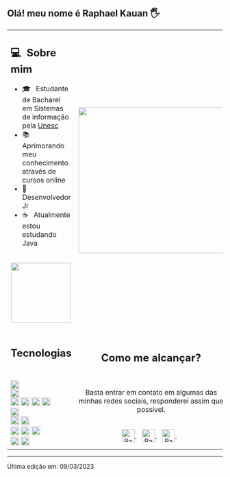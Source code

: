 ## Olá! meu nome é Raphael Kauan 🖐️

<!-- ![](https://komarev.com/ghpvc/?username=your-taabann&color=0069b4) -->

<table>
  <tr>
    <td>
      <h2> 💻 &nbsp;Sobre mim </h2>
       <ul>
        <li>🎓 &nbsp; Estudante de Bacharel em Sistemas de informação pela <a href="https://www.unescnet.br/">Unesc</a></li>
        <li>📚 &nbsp; Aprimorando meu conhecimento através de cursos online </li>
        <li>🎩 &nbsp; Desenvolvedor Jr </li>
        <li>☕ &nbsp; Atualmente estou estudando Java </li>
       </ul>
       <p align="center">
         <br>
        <img height="140em" src="https://github-readme-stats.vercel.app/api?username=raphaelkauan&show_icons=true&theme=transparent"/>
        </p>
    </td>
    <td>
     <p align="center">
        <img height="340em" src="https://user-images.githubusercontent.com/111379005/221479729-b6ccb0c7-867c-4147-9101-dc3ad15daf98.jpg"/>
     </p>
    </td>
  </tr>
  <tr>
   <td>
     <h2> Tecnologias &nbsp; </h2>
     <img height="20em" src="https://img.shields.io/badge/Java-ED8B00?style=for-the-badge&logo=openjdk&logoColor=white"/>
     <br>
     <img height="20em" src="https://img.shields.io/badge/Spring-6DB33F?style=for-the-badge&logo=spring&logoColor=white"/>
     <br>
     <img height="20em" src="https://img.shields.io/badge/HTML5-E34F26?style=for-the-badge&logo=html5&logoColor=white"/>
     <img height="20em" src="https://img.shields.io/badge/CSS3-1572B6?style=for-the-badge&logo=css3&logoColor=white"/>
     <img height="20em" src="https://img.shields.io/badge/JavaScript-323330?style=for-the-badge&logo=javascript&logoColor=F7DF1E"/>
     <img height="20em" src="https://img.shields.io/badge/Sass-CC6699?style=for-the-badge&logo=sass&logoColor=white"/>
     <br>
     <img height="20em" src="https://img.shields.io/badge/Figma-F24E1E?style=for-the-badge&logo=figma&logoColor=white"/>
     <br>
     <img height="20em" src="https://img.shields.io/badge/MySQL-005C84?style=for-the-badge&logo=mysql&logoColor=white"/>
     <img height="20em" src="https://img.shields.io/badge/PostgreSQL-316192?style=for-the-badge&logo=postgresql&logoColor=white"/>
     <br>
     <img height="20em" src="https://img.shields.io/badge/apache%20netbeans-1B6AC6?style=for-the-badge&logo=apache%20netbeans%20IDE&logoColor=white"/>
     <img height="20em" src="https://img.shields.io/badge/Eclipse-2C2255?style=for-the-badge&logo=eclipse&logoColor=white"/>
     <img height="20em" src="https://img.shields.io/badge/Visual_Studio_Code-0078D4?style=for-the-badge&logo=visual%20studio%20code&logoColor=white"/>
     <br>
     <img height="20em" src="https://img.shields.io/badge/Windows-0078D6?style=for-the-badge&logo=windows&logoColor=white"/>
     <img height="20em" src="https://img.shields.io/badge/NVIDIA-GTX1650-76B900?style=for-the-badge&logo=nvidia&logoColor=white"/>
   </td>
   <td>
    <div align="center">
      <h2><b>Como me alcançar?</b></h2>
      <br>
      <p>Basta entrar em contato em algumas das minhas redes sociais, responderei assim que possível.</p>
      <br>
      <a href="https://www.instagram.com/fantecellerapha/" target="_blank">
      <img align="center" alt="Raphael Kauan | Instagram" width="30em" src="https://img.icons8.com/3d-fluency/256/instagram-new.png" />
      </a> &nbsp;&nbsp;
      <a href="mailto:raphaelkauanoficial@gmail.com" >
      <img align="center" alt="Raphael Kauan | Gmail" width="30em" src="https://img.icons8.com/3d-fluency/256/gmail.png" />
      </a> &nbsp;&nbsp;
      <a href="https://www.linkedin.com/in/raphael-kauan-%F0%9F%A7%91%F0%9F%8F%BD%E2%80%8D%F0%9F%92%BB-a62138251/" >
      <img align="center" alt="Raphael Kauan | LinkedIn" width="30em" src="https://img.icons8.com/3d-fluency/1x/linkedin.png" />
      </a> &nbsp;&nbsp;
      <br>
    </div>
   </td>
  </tr>
</table>

---

Última edição em: 09/03/2023
